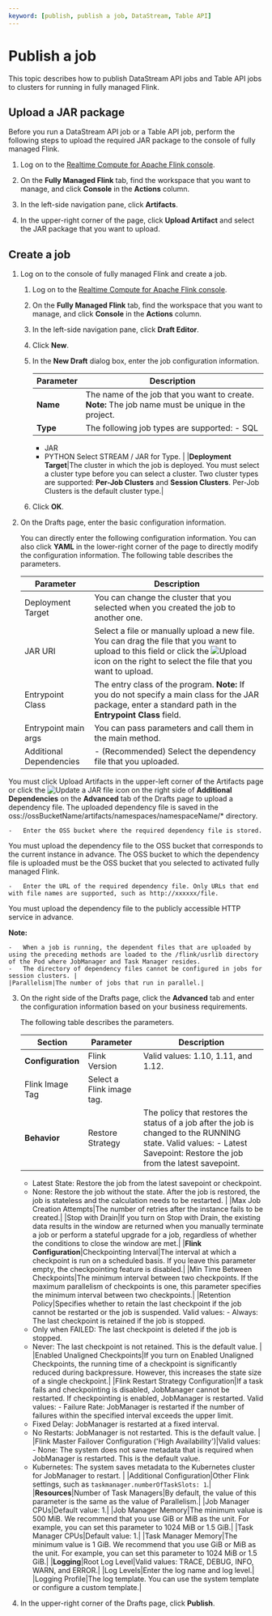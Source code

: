 ```yaml
---
keyword: [publish, publish a job, DataStream, Table API]
---
```


# Publish a job

This topic describes how to publish DataStream API jobs and Table API jobs to clusters for running in fully managed Flink.

## Upload a JAR package

Before you run a DataStream API job or a Table API job, perform the following steps to upload the required JAR package to the console of fully managed Flink.

1.  Log on to the [Realtime Compute for Apache Flink console](https://realtime-compute.console.aliyun.com/regions/cn-shanghai).

2.  On the **Fully Managed Flink** tab, find the workspace that you want to manage, and click **Console** in the **Actions** column.

3.  In the left-side navigation pane, click **Artifacts**.

4.  In the upper-right corner of the page, click **Upload Artifact** and select the JAR package that you want to upload.


## Create a job

1.  Log on to the console of fully managed Flink and create a job.

    1.  Log on to the [Realtime Compute for Apache Flink console](https://realtime-compute.console.aliyun.com/regions/cn-shanghai).

    2.  On the **Fully Managed Flink** tab, find the workspace that you want to manage, and click **Console** in the **Actions** column.

    3.  In the left-side navigation pane, click **Draft Editor**.

    4.  Click **New**.

    5.  In the **New Draft** dialog box, enter the job configuration information.

        |Parameter|Description|
        |---------|-----------|
        |**Name**|The name of the job that you want to create. **Note:** The job name must be unique in the project. |
        |**Type**|The following job types are supported:        -   SQL
        -   JAR
        -   PYTHON
Select STREAM / JAR for Type. |
        |**Deployment Target**|The cluster in which the job is deployed. You must select a cluster type before you can select a cluster. Two cluster types are supported: **Per-Job Clusters** and **Session Clusters**. Per-Job Clusters is the default cluster type.|

    6.  Click **OK**.

2.  On the Drafts page, enter the basic configuration information.

    You can directly enter the following configuration information. You can also click **YAML** in the lower-right corner of the page to directly modify the configuration information. The following table describes the parameters.

    |Parameter|Description|
    |---------|-----------|
    |Deployment Target|You can change the cluster that you selected when you created the job to another one.|
    |JAR URI|Select a file or manually upload a new file. You can drag the file that you want to upload to this field or click the ![Upload](https://static-aliyun-doc.oss-accelerate.aliyuncs.com/assets/img/en-US/9217381261/p247547.png) icon on the right to select the file that you want to upload.|
    |Entrypoint Class|The entry class of the program. **Note:** If you do not specify a main class for the JAR package, enter a standard path in the **Entrypoint Class** field. |
    |Entrypoint main args|You can pass parameters and call them in the main method.|
    |Additional Dependencies|    -   \(Recommended\) Select the dependency file that you uploaded.

You must click Upload Artifacts in the upper-left corner of the Artifacts page or click the ![Update a JAR file](https://static-aliyun-doc.oss-accelerate.aliyuncs.com/assets/img/en-US/5162152261/p164582.png) icon on the right side of **Additional Dependencies** on the **Advanced** tab of the Drafts page to upload a dependency file. The uploaded dependency file is saved in the oss://ossBucketName/artifacts/namespaces/namespaceName/\* directory.

    -   Enter the OSS bucket where the required dependency file is stored.

You must upload the dependency file to the OSS bucket that corresponds to the current instance in advance. The OSS bucket to which the dependency file is uploaded must be the OSS bucket that you selected to activated fully managed Flink.

    -   Enter the URL of the required dependency file. Only URLs that end with file names are supported, such as http://xxxxxx/file.

You must upload the dependency file to the publicly accessible HTTP service in advance.

**Note:**

    -   When a job is running, the dependent files that are uploaded by using the preceding methods are loaded to the /flink/usrlib directory of the Pod where JobManager and Task Manager resides.
    -   The directory of dependency files cannot be configured in jobs for session clusters. |
    |Parallelism|The number of jobs that run in parallel.|

3.  On the right side of the Drafts page, click the **Advanced** tab and enter the configuration information based on your business requirements.

    The following table describes the parameters.

    |Section|Parameter|Description|
    |-------|---------|-----------|
    |**Configuration**|Flink Version|Valid values: 1.10, 1.11, and 1.12.|
    |Flink Image Tag|Select a Flink image tag.|
    |**Behavior**|Restore Strategy|The policy that restores the status of a job after the job is changed to the RUNNING state. Valid values:    -   Latest Savepoint: Restore the job from the latest savepoint.
    -   Latest State: Restore the job from the latest savepoint or checkpoint.
    -   None: Restore the job without the state. After the job is restored, the job is stateless and the calculation needs to be restarted. |
    |Max Job Creation Attempts|The number of retries after the instance fails to be created.|
    |Stop with Drain|If you turn on Stop with Drain, the existing data results in the window are returned when you manually terminate a job or perform a stateful upgrade for a job, regardless of whether the conditions to close the window are met.|
    |**Flink Configuration**|Checkpointing Interval|The interval at which a checkpoint is run on a scheduled basis. If you leave this parameter empty, the checkpointing feature is disabled.|
    |Min Time Between Checkpoints|The minimum interval between two checkpoints. If the maximum parallelism of checkpoints is one, this parameter specifies the minimum interval between two checkpoints.|
    |Retention Policy|Specifies whether to retain the last checkpoint if the job cannot be restarted or the job is suspended. Valid values:    -   Always: The last checkpoint is retained if the job is stopped.
    -   Only when FAILED: The last checkpoint is deleted if the job is stopped.
    -   Never: The last checkpoint is not retained. This is the default value. |
    |Enabled Unaligned Checkpoints|If you turn on Enabled Unaligned Checkpoints, the running time of a checkpoint is significantly reduced during backpressure. However, this increases the state size of a single checkpoint.|
    |Flink Restart Strategy Configuration|If a task fails and checkpointing is disabled, JobManager cannot be restarted. If checkpointing is enabled, JobManager is restarted. Valid values:    -   Failure Rate: JobManager is restarted if the number of failures within the specified interval exceeds the upper limit.
    -   Fixed Delay: JobManager is restarted at a fixed interval.
    -   No Restarts: JobManager is not restarted. This is the default value. |
    |Flink Master Failover Configuration \('High Availability'\)|Valid values:    -   None: The system does not save metadata that is required when JobManager is restarted. This is the default value.
    -   Kubernetes: The system saves metadata to the Kubernetes cluster for JobManager to restart. |
    |Additional Configuration|Other Flink settings, such as `taskmanager.numberOfTaskSlots: 1`.|
    |**Resources**|Number of Task Managers|By default, the value of this parameter is the same as the value of Parallelism.|
    |Job Manager CPUs|Default value: 1.|
    |Job Manager Memory|The minimum value is 500 MiB. We recommend that you use GiB or MiB as the unit. For example, you can set this parameter to 1024 MiB or 1.5 GiB.|
    |Task Manager CPUs|Default value: 1.|
    |Task Manager Memory|The minimum value is 1 GiB. We recommend that you use GiB or MiB as the unit. For example, you can set this parameter to 1024 MiB or 1.5 GiB.|
    |**Logging**|Root Log Level|Valid values: TRACE, DEBUG, INFO, WARN, and ERROR.|
    |Log Levels|Enter the log name and log level.|
    |Logging Profile|The log template. You can use the system template or configure a custom template.|

4.  In the upper-right corner of the Drafts page, click **Publish**.


